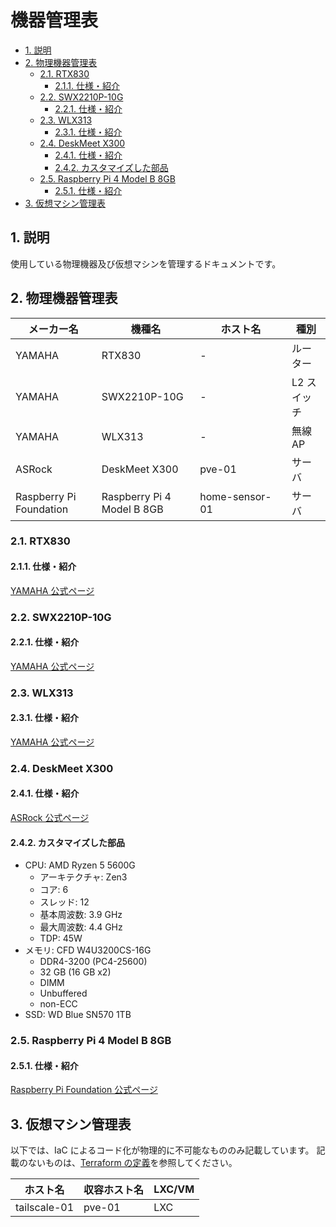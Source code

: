 # 機器管理表

<!-- @import "[TOC]" {cmd="toc" depthFrom=2 depthTo=6 orderedList=false} -->

<!-- code_chunk_output -->

- [1. 説明](#1-説明)
- [2. 物理機器管理表](#2-物理機器管理表)
  - [2.1. RTX830](#21-rtx830)
    - [2.1.1. 仕様・紹介](#211-仕様紹介)
  - [2.2. SWX2210P-10G](#22-swx2210p-10g)
    - [2.2.1. 仕様・紹介](#221-仕様紹介)
  - [2.3. WLX313](#23-wlx313)
    - [2.3.1. 仕様・紹介](#231-仕様紹介)
  - [2.4. DeskMeet X300](#24-deskmeet-x300)
    - [2.4.1. 仕様・紹介](#241-仕様紹介)
    - [2.4.2. カスタマイズした部品](#242-カスタマイズした部品)
  - [2.5. Raspberry Pi 4 Model B 8GB](#25-raspberry-pi-4-model-b-8gb)
    - [2.5.1. 仕様・紹介](#251-仕様紹介)
- [3. 仮想マシン管理表](#3-仮想マシン管理表)

<!-- /code_chunk_output -->

## 1. 説明

使用している物理機器及び仮想マシンを管理するドキュメントです。

## 2. 物理機器管理表

|       メーカー名        |           機種名           |     ホスト名     |    種別     |
| ----------------------- | -------------------------- | ---------------- | ----------- |
| YAMAHA                  | RTX830                     | -                | ルーター    |
| YAMAHA                  | SWX2210P-10G               | -                | L2 スイッチ |
| YAMAHA                  | WLX313                     | -                | 無線 AP     |
| ASRock                  | DeskMeet X300              | pve-01　　　　　　 | サーバ      |
| Raspberry Pi Foundation | Raspberry Pi 4 Model B 8GB | home-sensor-01   | サーバ      |

### 2.1. RTX830

#### 2.1.1. 仕様・紹介

[YAMAHA 公式ページ](https://network.yamaha.com/products/routers/rtx830/index)

### 2.2. SWX2210P-10G

#### 2.2.1. 仕様・紹介

[YAMAHA 公式ページ](https://network.yamaha.com/products/switches/swx2210p-10g/index)

### 2.3. WLX313

#### 2.3.1. 仕様・紹介

[YAMAHA 公式ページ](https://network.yamaha.com/products/wireless_lan/wlx313/index)

### 2.4. DeskMeet X300

#### 2.4.1. 仕様・紹介

[ASRock 公式ページ](https://www.asrock.com/nettop/AMD/DeskMeet%20X300%20Series/index.jp.asp)

#### 2.4.2. カスタマイズした部品

- CPU: AMD Ryzen 5 5600G
  - アーキテクチャ: Zen3
  - コア: 6
  - スレッド: 12
  - 基本周波数: 3.9 GHz
  - 最大周波数: 4.4 GHz
  - TDP: 45W
- メモリ: CFD W4U3200CS-16G
  - DDR4-3200 (PC4-25600)
  - 32 GB (16 GB x2)
  - DIMM
  - Unbuffered
  - non-ECC
- SSD: WD Blue SN570 1TB

### 2.5. Raspberry Pi 4 Model B 8GB

#### 2.5.1. 仕様・紹介

[Raspberry Pi Foundation 公式ページ](https://www.raspberrypi.com/products/raspberry-pi-4-model-b/)

## 3. 仮想マシン管理表

以下では、IaC によるコード化が物理的に不可能なもののみ記載しています。
記載のないものは、[Terraform の定義](../../../terraform/)を参照してください。

|    ホスト名    |   収容ホスト名   | LXC/VM |
| -------------- | ---------------- | ------ |
| tailscale-01   | pve-01           | LXC    |
